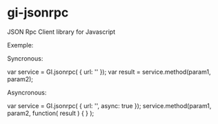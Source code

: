 # gi-jsonrpc
JSON Rpc Client library for Javascript

Exemple:

Syncronous:

var service = GI.jsonrpc( { url: '<endpoint url>' });
var result = service.method(param1, param2);


Asyncronous:

var service = GI.jsonrpc( { url: '<endpoint url>', async: true });
service.method(param1, param2, function( result )
  {
  }
);
